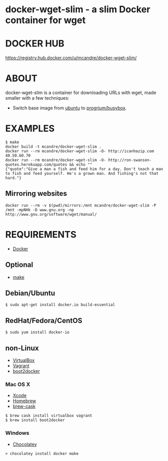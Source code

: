 # docker-wget-slim - a slim Docker container for wget

# DOCKER HUB

https://registry.hub.docker.com/u/mcandre/docker-wget-slim/

# ABOUT

docker-wget-slim is a container for downloading URLs with wget, made smaller with a few techniques:

* Switch base image from [ubuntu](https://registry.hub.docker.com/_/ubuntu/) to [progrium/busybox](https://registry.hub.docker.com/u/progrium/busybox/).

# EXAMPLES

```
$ make
docker build -t mcandre/docker-wget-slim .
docker run --rm mcandre/docker-wget-slim -O- http://icanhazip.com
40.50.60.70
docker run --rm mcandre/docker-wget-slim -O- http://ron-swanson-quotes.herokuapp.com/quotes && echo ""
{"quote":"Give a man a fish and feed him for a day. Don't teach a man to fish and feed yourself. He's a grown man. And fishing's not that hard."}
```

## Mirroring websites

```
docker run --rm -v $(pwd)/mirrors:/mnt mcandre/docker-wget-slim -P /mnt -mpNHk -D www.gnu.org -np http://www.gnu.org/software/wget/manual/
```

# REQUIREMENTS

* [Docker](https://www.docker.com/)

## Optional

* [make](http://www.gnu.org/software/make/)

## Debian/Ubuntu

```
$ sudo apt-get install docker.io build-essential
```

## RedHat/Fedora/CentOS

```
$ sudo yum install docker-io
```

## non-Linux

* [VirtualBox](https://www.virtualbox.org/)
* [Vagrant](https://www.vagrantup.com/)
* [boot2docker](http://boot2docker.io/)

### Mac OS X

* [Xcode](http://itunes.apple.com/us/app/xcode/id497799835?ls=1&mt=12)
* [Homebrew](http://brew.sh/)
* [brew-cask](http://caskroom.io/)

```
$ brew cask install virtualbox vagrant
$ brew install boot2docker
```

### Windows

* [Chocolatey](https://chocolatey.org/)

```
> chocolatey install docker make
```
